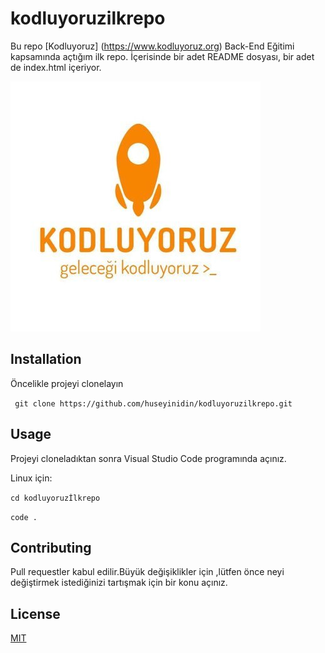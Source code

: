 ﻿# kodluyoruzilkrepo
Bu repo [Kodluyoruz] (https://www.kodluyoruz.org) Back-End Eğitimi kapsamında açtığım ilk repo. İçerisinde bir adet README dosyası, bir adet de index.html içeriyor.

![Kodluyoruz Logo](https://github.com/huseyinidin/kodluyoruzilkrepo/blob/main/img/kodluyoruz_logo.jpg?raw=true)


## Installation

Öncelikle projeyi clonelayın 

` git clone https://github.com/huseyinidin/kodluyoruzilkrepo.git`

## Usage

Projeyi cloneladıktan sonra Visual Studio Code programında açınız.

Linux için:

`cd kodluyoruzİlkrepo`

`code .`

## Contributing
Pull requestler kabul edilir.Büyük değişiklikler için ,lütfen önce neyi değiştirmek istediğinizi tartışmak için bir konu açınız.

## License 
[MIT](https://choosealicense.com/licenses/mit/)


